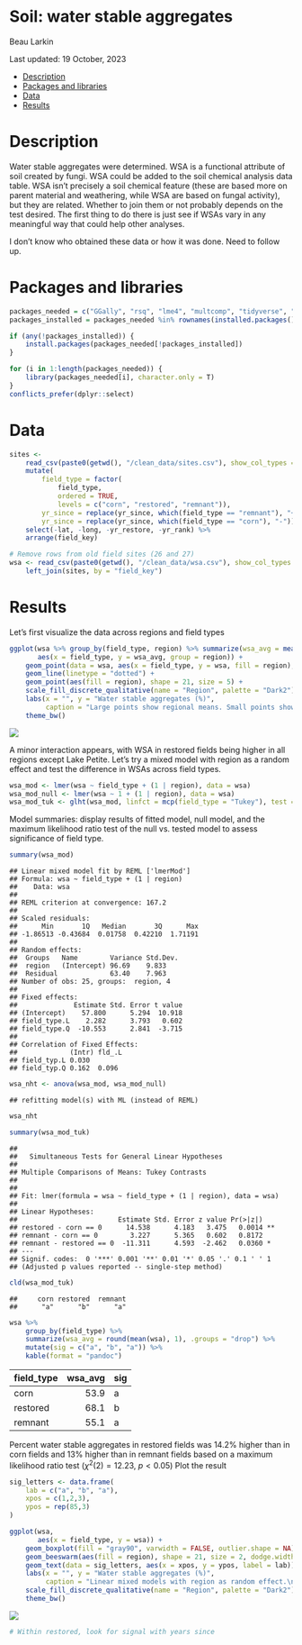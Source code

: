 Soil: water stable aggregates
================
Beau Larkin

Last updated: 19 October, 2023

- [Description](#description)
- [Packages and libraries](#packages-and-libraries)
- [Data](#data)
- [Results](#results)

# Description

Water stable aggregates were determined. WSA is a functional attribute
of soil created by fungi. WSA could be added to the soil chemical
analysis data table. WSA isn’t precisely a soil chemical feature (these
are based more on parent material and weathering, while WSA are based on
fungal activity), but they are related. Whether to join them or not
probably depends on the test desired. The first thing to do there is
just see if WSAs vary in any meaningful way that could help other
analyses.

I don’t know who obtained these data or how it was done. Need to follow
up.

# Packages and libraries

``` r
packages_needed = c("GGally", "rsq", "lme4", "multcomp", "tidyverse", "ggbeeswarm", "knitr", "conflicted", "colorspace")
packages_installed = packages_needed %in% rownames(installed.packages())
```

``` r
if (any(!packages_installed)) {
    install.packages(packages_needed[!packages_installed])
}
```

``` r
for (i in 1:length(packages_needed)) {
    library(packages_needed[i], character.only = T)
}
conflicts_prefer(dplyr::select)
```

# Data

``` r
sites <-
    read_csv(paste0(getwd(), "/clean_data/sites.csv"), show_col_types = FALSE) %>%
    mutate(
        field_type = factor(
            field_type,
            ordered = TRUE,
            levels = c("corn", "restored", "remnant")),
        yr_since = replace(yr_since, which(field_type == "remnant"), "+"),
        yr_since = replace(yr_since, which(field_type == "corn"), "-")) %>%
    select(-lat, -long, -yr_restore, -yr_rank) %>% 
    arrange(field_key)
```

``` r
# Remove rows from old field sites (26 and 27)
wsa <- read_csv(paste0(getwd(), "/clean_data/wsa.csv"), show_col_types = FALSE)[-c(26:27), ] %>% 
    left_join(sites, by = "field_key")
```

# Results

Let’s first visualize the data across regions and field types

``` r
ggplot(wsa %>% group_by(field_type, region) %>% summarize(wsa_avg = mean(wsa), .groups = "drop"),
       aes(x = field_type, y = wsa_avg, group = region)) +
    geom_point(data = wsa, aes(x = field_type, y = wsa, fill = region), shape = 21) +
    geom_line(linetype = "dotted") +
    geom_point(aes(fill = region), shape = 21, size = 5) +
    scale_fill_discrete_qualitative(name = "Region", palette = "Dark2") +
    labs(x = "", y = "Water stable aggregates (%)", 
         caption = "Large points show regional means. Small points show values from individual fields.") +
    theme_bw()
```

<img src="soil_wsa_files/figure-gfm/wsa_visual_fig-1.png" style="display: block; margin: auto;" />

A minor interaction appears, with WSA in restored fields being higher in
all regions except Lake Petite. Let’s try a mixed model with region as a
random effect and test the difference in WSAs across field types.

``` r
wsa_mod <- lmer(wsa ~ field_type + (1 | region), data = wsa)
wsa_mod_null <- lmer(wsa ~ 1 + (1 | region), data = wsa)
wsa_mod_tuk <- glht(wsa_mod, linfct = mcp(field_type = "Tukey"), test = adjusted("holm"))
```

Model summaries: display results of fitted model, null model, and the
maximum likelihood ratio test of the null vs. tested model to assess
significance of field type.

``` r
summary(wsa_mod)
```

    ## Linear mixed model fit by REML ['lmerMod']
    ## Formula: wsa ~ field_type + (1 | region)
    ##    Data: wsa
    ## 
    ## REML criterion at convergence: 167.2
    ## 
    ## Scaled residuals: 
    ##      Min       1Q   Median       3Q      Max 
    ## -1.86513 -0.43684  0.01758  0.42210  1.71191 
    ## 
    ## Random effects:
    ##  Groups   Name        Variance Std.Dev.
    ##  region   (Intercept) 96.69    9.833   
    ##  Residual             63.40    7.963   
    ## Number of obs: 25, groups:  region, 4
    ## 
    ## Fixed effects:
    ##              Estimate Std. Error t value
    ## (Intercept)    57.800      5.294  10.918
    ## field_type.L    2.282      3.793   0.602
    ## field_type.Q  -10.553      2.841  -3.715
    ## 
    ## Correlation of Fixed Effects:
    ##             (Intr) fld_.L
    ## field_typ.L 0.030        
    ## field_typ.Q 0.162  0.096

``` r
wsa_nht <- anova(wsa_mod, wsa_mod_null)
```

    ## refitting model(s) with ML (instead of REML)

``` r
wsa_nht
```

<div data-pagedtable="false">

<script data-pagedtable-source type="application/json">
{"columns":[{"label":[""],"name":["_rn_"],"type":[""],"align":["left"]},{"label":["npar"],"name":[1],"type":["dbl"],"align":["right"]},{"label":["AIC"],"name":[2],"type":["dbl"],"align":["right"]},{"label":["BIC"],"name":[3],"type":["dbl"],"align":["right"]},{"label":["logLik"],"name":[4],"type":["dbl"],"align":["right"]},{"label":["deviance"],"name":[5],"type":["dbl"],"align":["right"]},{"label":["Chisq"],"name":[6],"type":["dbl"],"align":["right"]},{"label":["Df"],"name":[7],"type":["dbl"],"align":["right"]},{"label":["Pr(>Chisq)"],"name":[8],"type":["dbl"],"align":["right"]}],"data":[{"1":"3","2":"198.7187","3":"202.3753","4":"-96.35935","5":"192.7187","6":"NA","7":"NA","8":"NA","_rn_":"wsa_mod_null"},{"1":"5","2":"190.4850","3":"196.5794","4":"-90.24252","5":"180.4850","6":"12.23367","7":"2","8":"0.002205427","_rn_":"wsa_mod"}],"options":{"columns":{"min":{},"max":[10]},"rows":{"min":[10],"max":[10]},"pages":{}}}
  </script>

</div>

``` r
summary(wsa_mod_tuk)
```

    ## 
    ##   Simultaneous Tests for General Linear Hypotheses
    ## 
    ## Multiple Comparisons of Means: Tukey Contrasts
    ## 
    ## 
    ## Fit: lmer(formula = wsa ~ field_type + (1 | region), data = wsa)
    ## 
    ## Linear Hypotheses:
    ##                         Estimate Std. Error z value Pr(>|z|)   
    ## restored - corn == 0      14.538      4.183   3.475   0.0014 **
    ## remnant - corn == 0        3.227      5.365   0.602   0.8172   
    ## remnant - restored == 0  -11.311      4.593  -2.462   0.0360 * 
    ## ---
    ## Signif. codes:  0 '***' 0.001 '**' 0.01 '*' 0.05 '.' 0.1 ' ' 1
    ## (Adjusted p values reported -- single-step method)

``` r
cld(wsa_mod_tuk)
```

    ##     corn restored  remnant 
    ##      "a"      "b"      "a"

``` r
wsa %>% 
    group_by(field_type) %>% 
    summarize(wsa_avg = round(mean(wsa), 1), .groups = "drop") %>% 
    mutate(sig = c("a", "b", "a")) %>% 
    kable(format = "pandoc")
```

| field_type | wsa_avg | sig |
|:-----------|--------:|:----|
| corn       |    53.9 | a   |
| restored   |    68.1 | b   |
| remnant    |    55.1 | a   |

Percent water stable aggregates in restored fields was 14.2% higher than
in corn fields and 13% higher than in remnant fields based on a maximum
likelihood ratio test ($\chi^2(2)=12.23,~p<0.05$) Plot the result

``` r
sig_letters <- data.frame(
    lab = c("a", "b", "a"),
    xpos = c(1,2,3),
    ypos = rep(85,3)
)
```

``` r
ggplot(wsa, 
       aes(x = field_type, y = wsa)) +
    geom_boxplot(fill = "gray90", varwidth = FALSE, outlier.shape = NA) +
    geom_beeswarm(aes(fill = region), shape = 21, size = 2, dodge.width = 0.2) +
    geom_text(data = sig_letters, aes(x = xpos, y = ypos, label = lab)) +
    labs(x = "", y = "Water stable aggregates (%)",
         caption = "Linear mixed models with region as random effect.\nLetters show differences based on Tukey's post hoc with Holm correction at p<0.05") +
    scale_fill_discrete_qualitative(name = "Region", palette = "Dark2") +
    theme_bw()
```

<img src="soil_wsa_files/figure-gfm/wsa_regions_fieldtypes_fig-1.png" style="display: block; margin: auto;" />

``` r
# Within restored, look for signal with years since
```
